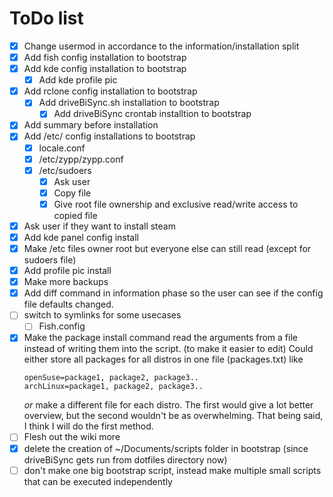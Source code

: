 # ToDo list

- [x] Change usermod in accordance to the information/installation split
- [x] Add fish config installation to bootstrap
- [x] Add kde config installation to bootstrap
    - [x] Add kde profile pic
- [x] Add rclone config installation to bootstrap
    - [x] Add driveBiSync.sh installation to bootstrap
        - [x] Add driveBiSync crontab installtion to bootstrap
- [x] Add summary before installation
- [x] Add /etc/ config installations to bootstrap
    - [x] locale.conf
    - [x] /etc/zypp/zypp.conf
    - [x] /etc/sudoers
        - [x] Ask user
        - [x] Copy file
        - [x] Give root file ownership and exclusive read/write access to copied file
- [x] Ask user if they want to install steam
- [x] Add kde panel config install
- [x] Make /etc files owner root but everyone else can still read (except for sudoers file)
- [x] Add profile pic install
- [x] Make more backups
- [x] Add diff command in information phase so the user can see if the config file defaults changed.
- [ ] switch to symlinks for some usecases  
	- [ ] Fish.config
- [x] Make the package install command read the arguments from a file instead of writing them into the script. (to make it easier to edit)
    Could either store all packages for all distros in one file (packages.txt) like
    ```
    openSuse=package1, package2, package3..
    archLinux=package1, package2, package3..
    ```
    _or_ make a different file for each distro. The first would give a lot better overview, but the second wouldn't be as overwhelming.
    That being said, I think I will do the first method.
- [ ] Flesh out the wiki more
- [x] delete the creation of ~/Documents/scripts folder in bootstrap (since driveBiSync gets run from dotfiles directory now)
- [ ] don't make one big bootstrap script, instead make multiple small scripts that can be executed independently
